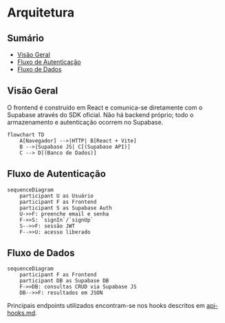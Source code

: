 # Arquitetura

## Sumário
- [Visão Geral](#visão-geral)
- [Fluxo de Autenticação](#fluxo-de-autenticação)
- [Fluxo de Dados](#fluxo-de-dados)

## Visão Geral
O frontend é construído em React e comunica-se diretamente com o Supabase através do SDK oficial. Não há backend próprio; todo o armazenamento e autenticação ocorrem no Supabase.

```mermaid
flowchart TD
    A[Navegador] -->|HTTP| B[React + Vite]
    B -->|Supabase JS| C[(Supabase API)]
    C --> D[(Banco de Dados)]
```

## Fluxo de Autenticação
```mermaid
sequenceDiagram
    participant U as Usuário
    participant F as Frontend
    participant S as Supabase Auth
    U->>F: preenche email e senha
    F->>S: `signIn`/`signUp`
    S-->>F: sessão JWT
    F-->>U: acesso liberado
```

## Fluxo de Dados
```mermaid
sequenceDiagram
    participant F as Frontend
    participant DB as Supabase DB
    F->>DB: consultas CRUD via Supabase JS
    DB-->>F: resultados em JSON
```

Principais endpoints utilizados encontram-se nos hooks descritos em [api-hooks.md](./api-hooks.md).
